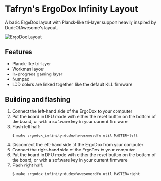 # Tafryn's ErgoDox Infinity Layout

A basic ErgoDox layout with Planck-like tri-layer support heavily inspired by DudeOfAwesome's layout.

![ErgoDox Layout]()

## Features

- Planck-like tri-layer
- Workman layout
- In-progress gaming layer
- Numpad
- LCD colors are linked together, like the default KLL firmware

## Building and flashing

1. Connect the left-hand side of the ErgoDox to your computer
2. Put the board in DFU mode with either the reset button on the bottom of the board, or with a software key in your current firmware
3. Flash left half:
    ```bash
    $ make ergodox_infinity:dudeofawesome:dfu-util MASTER=left
    ```
4. Disconnect the left-hand side of the ErgoDox from your computer
5. Connect the right-hand side of the ErgoDox to your computer
6. Put the board in DFU mode with either the reset button on the bottom of the board, or with a software key in your current firmware
7. Flash right half:
    ```bash
    $ make ergodox_infinity:dudeofawesome:dfu-util MASTER=right
    ```
